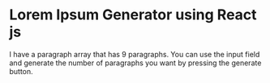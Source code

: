 # Lorem Ipsum Generator using React js

I have a paragraph array that has 9 paragraphs.
You can use the input field and generate the number
of paragraphs you want by pressing the generate button.
